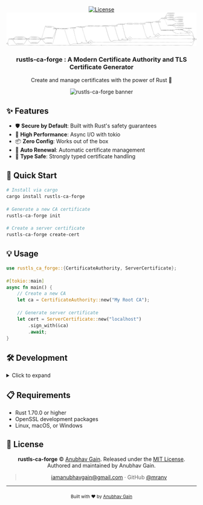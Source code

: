 
<div align="center">

  <a href="https://github.com/mranv/rust-cert-authority/blob/singed-cert/LICENSE">
    <img src="https://img.shields.io/badge/License-MIT-blue.svg" alt="License">
  </a>
  <!-- <a href="https://github.com/mranv/rust-cert-authority/actions">
    <img src="https://github.com/mranv/rust-cert-authority/workflows/CI/badge.svg" alt="CI">
  </a> -->
  <!-- <a href="https://crates.io/crates/rustls-ca-forge">
    <img src="https://img.shields.io/crates/v/rustls-ca-forge.svg" alt="Version">
  </a>
  <a href="https://docs.rs/rustls-ca-forge">
    <img src="https://docs.rs/rustls-ca-forge/badge.svg" alt="Documentation">
  </a> -->

  <br>
<img src=assets/image.png>
<br>

  <h3> rustls-ca-forge : A Modern Certificate Authority and TLS Certificate Generator</h3>

  <p>Create and manage certificates with the power of Rust 🦀</p>
</div>

<div align="center">
  <img src="/api/placeholder/800/400" alt="rustls-ca-forge banner">
</div>

## ✨ Features

- 🛡️ **Secure by Default**: Built with Rust's safety guarantees
- 🚀 **High Performance**: Async I/O with tokio
- 📦 **Zero Config**: Works out of the box
- 🔄 **Auto Renewal**: Automatic certificate management
- 🎯 **Type Safe**: Strongly typed certificate handling

## 🚀 Quick Start

```bash
# Install via cargo
cargo install rustls-ca-forge

# Generate a new CA certificate
rustls-ca-forge init

# Create a server certificate
rustls-ca-forge create-cert
```

## 💡 Usage

```rust
use rustls_ca_forge::{CertificateAuthority, ServerCertificate};

#[tokio::main]
async fn main() {
    // Create a new CA
    let ca = CertificateAuthority::new("My Root CA");
    
    // Generate server certificate
    let cert = ServerCertificate::new("localhost")
        .sign_with(&ca)
        .await;
}
```

## 🛠️ Development

<details>
<summary>Click to expand</summary>

```bash
# Clone the repository
git clone https://github.com/mranv/rust-cert-authority
cd rust-cert-authority

# Build
cargo build

# Run tests
cargo test

# Start the server
cargo run
```
</details>

## 📋 Requirements

- Rust 1.70.0 or higher
- OpenSSL development packages
- Linux, macOS, or Windows


## 📄 License

<div align="center">

  **rustls-ca-forge** © [Anubhav Gain](https://github.com/mranv). Released under the [MIT License](LICENSE).<br>
  Authored and maintained by Anubhav Gain.

  > [iamanubhavgain@gmail.com](mailto:iamanubhavgain@gmail.com) · GitHub [@mranv](https://github.com/mranv)

</div>

---

<div align="center">
  <sub>Built with ❤️ by <a href="https://mranv.github.io">Anubhav Gain</a></sub>
</div>